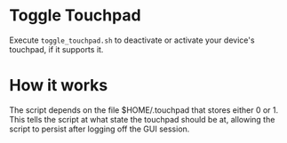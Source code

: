 # Toggle Touchpad
Execute `toggle_touchpad.sh` to deactivate or activate your device's touchpad, if it supports it.

# How it works
The script depends on the file $HOME/.touchpad that stores either 0 or 1. This tells the script at what state the touchpad should be at, allowing the script to persist after logging off the GUI session.